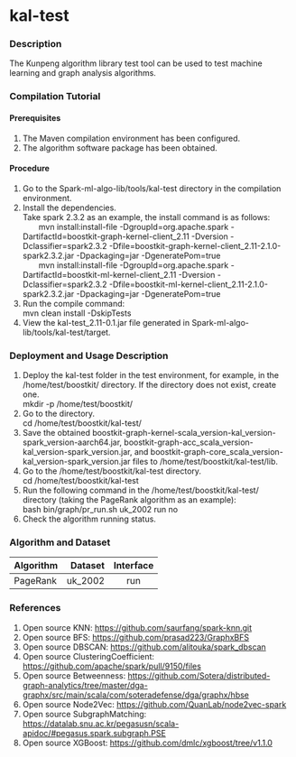 # kal-test


### Description
The Kunpeng algorithm library test tool can be used to test machine learning and graph analysis algorithms.


### Compilation Tutorial

#### Prerequisites
1.  The Maven compilation environment has been configured.
2.  The algorithm software package has been obtained.
#### Procedure
1. Go to the Spark-ml-algo-lib/tools/kal-test directory in the compilation environment.
2. Install the dependencies.<br/>
   Take spark 2.3.2 as an example, the install command is as follows:<br/>
   &emsp;&emsp;mvn install:install-file -DgroupId=org.apache.spark -DartifactId=boostkit-graph-kernel-client_2.11 -Dversion -Dclassifier=spark2.3.2 -Dfile=boostkit-graph-kernel-client_2.11-2.1.0-spark2.3.2.jar -Dpackaging=jar -DgeneratePom=true<br/>
   &emsp;&emsp;mvn install:install-file -DgroupId=org.apache.spark -DartifactId=boostkit-ml-kernel-client_2.11 -Dversion -Dclassifier=spark2.3.2 -Dfile=boostkit-ml-kernel-client_2.11-2.1.0-spark2.3.2.jar -Dpackaging=jar -DgeneratePom=true
3. Run the compile command:<br/>
   mvn clean install -DskipTests
4. View the kal-test_2.11-0.1.jar file generated in Spark-ml-algo-lib/tools/kal-test/target.

### Deployment and Usage Description

1.  Deploy the kal-test folder in the test environment, for example, in the /home/test/boostkit/ directory. If the directory does not exist, create one.<br/>mkdir -p /home/test/boostkit/
2.  Go to the directory.<br/>
    cd /home/test/boostkit/kal-test/
3.  Save the obtained boostkit-graph-kernel-scala_version-kal_version-spark_version-aarch64.jar, boostkit-graph-acc_scala_version-kal_version-spark_version.jar, and boostkit-graph-core_scala_version-kal_version-spark_version.jar files to /home/test/boostkit/kal-test/lib.
4.  Go to the /home/test/boostkit/kal-test directory.<br/>
    cd /home/test/boostkit/kal-test
5.  Run the following command in the /home/test/boostkit/kal-test/ directory (taking the PageRank algorithm as an example):<br/>bash bin/graph/pr_run.sh uk_2002 run no
6.  Check the algorithm running status.

### Algorithm and Dataset


| Algorithm | Dataset | Interface |
| :-----| ----: | :----: |
| PageRank | uk_2002 | run |


### References

1. Open source KNN: https://github.com/saurfang/spark-knn.git
2. Open source BFS: https://github.com/prasad223/GraphxBFS
3. Open source DBSCAN: https://github.com/alitouka/spark_dbscan
4. Open source ClusteringCoefficient: https://github.com/apache/spark/pull/9150/files
5. Open source Betweenness: https://github.com/Sotera/distributed-graph-analytics/tree/master/dga-graphx/src/main/scala/com/soteradefense/dga/graphx/hbse
6. Open source Node2Vec: https://github.com/QuanLab/node2vec-spark
7. Open source SubgraphMatching: https://datalab.snu.ac.kr/pegasusn/scala-apidoc/#pegasus.spark.subgraph.PSE
8. Open source XGBoost: https://github.com/dmlc/xgboost/tree/v1.1.0